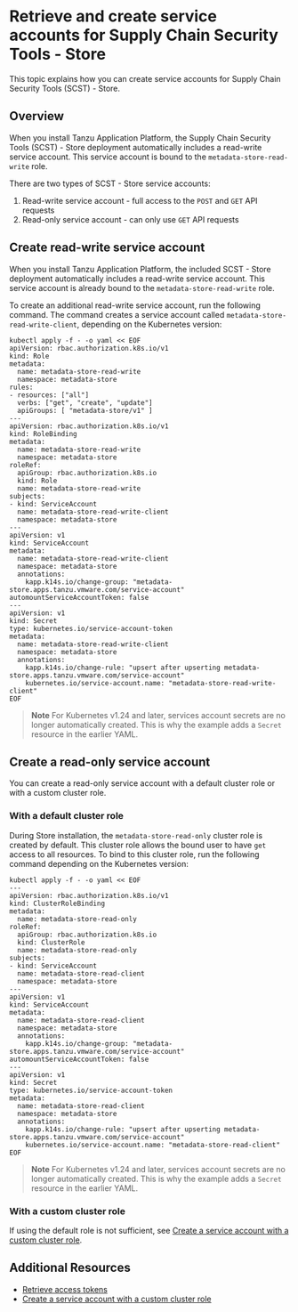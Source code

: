 # Retrieve and create service accounts for Supply Chain Security Tools - Store

This topic explains how you can create service accounts for Supply Chain Security Tools (SCST) - Store.

## Overview

When you install Tanzu Application Platform, the Supply Chain Security
Tools (SCST) - Store deployment automatically includes a read-write service
account.
This service account is bound to the `metadata-store-read-write` role.

There are two types of SCST - Store service accounts:

1. Read-write service account - full access to the `POST` and `GET` API requests
2. Read-only service account - can only use `GET` API requests

## <a id='rw-serv-accts'></a> Create read-write service account

When you install Tanzu Application Platform, the included SCST - Store deployment automatically includes a read-write service account.
This service account is already bound to the `metadata-store-read-write` role.

To create an additional read-write service account, run the following command.
The command creates a service account called `metadata-store-read-write-client`, depending on the Kubernetes version:

```console
kubectl apply -f - -o yaml << EOF
apiVersion: rbac.authorization.k8s.io/v1
kind: Role
metadata:
  name: metadata-store-read-write
  namespace: metadata-store
rules:
- resources: ["all"]
  verbs: ["get", "create", "update"]
  apiGroups: [ "metadata-store/v1" ]
---
apiVersion: rbac.authorization.k8s.io/v1
kind: RoleBinding
metadata:
  name: metadata-store-read-write
  namespace: metadata-store
roleRef:
  apiGroup: rbac.authorization.k8s.io
  kind: Role
  name: metadata-store-read-write
subjects:
- kind: ServiceAccount
  name: metadata-store-read-write-client
  namespace: metadata-store
---
apiVersion: v1
kind: ServiceAccount
metadata:
  name: metadata-store-read-write-client
  namespace: metadata-store
  annotations:
    kapp.k14s.io/change-group: "metadata-store.apps.tanzu.vmware.com/service-account"
automountServiceAccountToken: false
---
apiVersion: v1
kind: Secret
type: kubernetes.io/service-account-token
metadata:
  name: metadata-store-read-write-client
  namespace: metadata-store
  annotations:
    kapp.k14s.io/change-rule: "upsert after upserting metadata-store.apps.tanzu.vmware.com/service-account"
    kubernetes.io/service-account.name: "metadata-store-read-write-client"
EOF
```

> **Note** For Kubernetes v1.24 and later, services account secrets are no
> longer automatically created.
> This is why the example adds a `Secret` resource in the earlier YAML.

## <a id='ro-serv-accts'></a>Create a read-only service account

You can create a read-only service account with a default cluster role or with a custom cluster role.

### With a default cluster role

During Store installation, the `metadata-store-read-only` cluster role
is created by default. This cluster role allows the bound user to have `get`
access to all resources. To bind to this cluster role, run the following command
depending on the Kubernetes version:

```console
kubectl apply -f - -o yaml << EOF
---
apiVersion: rbac.authorization.k8s.io/v1
kind: ClusterRoleBinding
metadata:
  name: metadata-store-read-only
roleRef:
  apiGroup: rbac.authorization.k8s.io
  kind: ClusterRole
  name: metadata-store-read-only
subjects:
- kind: ServiceAccount
  name: metadata-store-read-client
  namespace: metadata-store
---
apiVersion: v1
kind: ServiceAccount
metadata:
  name: metadata-store-read-client
  namespace: metadata-store
  annotations:
    kapp.k14s.io/change-group: "metadata-store.apps.tanzu.vmware.com/service-account"
automountServiceAccountToken: false
---
apiVersion: v1
kind: Secret
type: kubernetes.io/service-account-token
metadata:
  name: metadata-store-read-client
  namespace: metadata-store
  annotations:
    kapp.k14s.io/change-rule: "upsert after upserting metadata-store.apps.tanzu.vmware.com/service-account"
    kubernetes.io/service-account.name: "metadata-store-read-client"
EOF
```

> **Note** For Kubernetes v1.24 and later, services account secrets are no
> longer automatically created.
> This is why the example adds a `Secret` resource in the earlier YAML.

### With a custom cluster role

If using the default role is not sufficient, see [Create a service account with a custom cluster role](custom-role.hbs.md).

## Additional Resources

- [Retrieve access tokens](retrieve-access-tokens.hbs.md)
- [Create a service account with a custom cluster role](custom-role.hbs.md)
